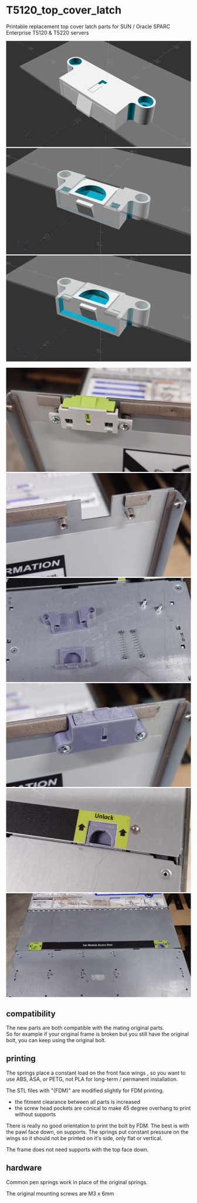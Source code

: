 # T5120_top_cover_latch

Printable replacement top cover latch parts for SUN / Oracle SPARC Enterprise T5120 & T5220 servers

![](pics/T5120_top_cover_latch.png)  
![](pics/T5120_top_cover_latch_relaxed.png)  
![](pics/T5120_top_cover_latch_compressed.png)

![](pics/T5120_original_installed.jpg)  
![](pics/T5120_mounting_site.jpg)  
![](pics/T5120_all_parts.jpg)  
![](pics/T5120_printed_installed.jpg)  
![](pics/T5120_printed_latched.jpg)  
![](pics/T5120_both_latched.jpg)  

## compatibility

The new parts are both compatible with the mating original parts.  
So for example if your original frame is broken but you still have the original bolt, you can keep using the original bolt.

## printing

The springs place a constant load on the front face wings , so you want to use ABS, ASA, or PETG, not PLA for long-term / permanent installation.  

The STL files with "(FDM)" are modified slightly for FDM printing.  
* the fitment clearance between all parts is increased  
* the screw head pockets are conical to make 45 degree overhang to print without supports

There is really no good orientation to print the bolt by FDM. The best is with the pawl face down, on supports.
The springs put constant pressure on the wings so it should not be printed on it's side, only flat or vertical.

The frame does not need supports with the top face down.

## hardware

Common pen springs work in place of the original springs.

The original mounting screws are M3 x 6mm
